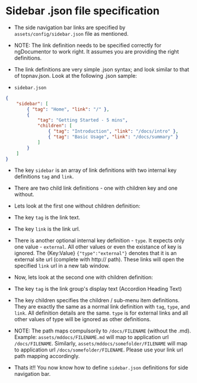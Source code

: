 # Sidebar .json file specification


* The side navigation bar links are specified by `assets/config/sidebar.json` file as mentioned.


* NOTE: The link definition needs to be specified correctly for ngDocumentor to work right. It assumes you are providing the right definitions.


* The link definitions are very simple .json syntax; and look similar to that of topnav.json. Look at the following .json sample:


* `sidebar.json`

```json
{
    "sidebar": [
        { "tag": "Home", "link": "/" },
        {
            "tag": "Getting Started - 5 mins",
            "children": [
                { "tag": "Introduction", "link": "/docs/intro" },
                { "tag": "Basic Usage", "link": "/docs/summary" }
            ]
        }
    ]
}
```


* The key `sidebar` is an array of link definitions with two internal key definitions `tag` and `link`.


* There are two child link definitions - one with children key and one without.


* Lets look at the first one without children definition:


* The key `tag` is the link text.


* The key `link` is the link url.


* There is another optional internal key definition - `type`. It expects only one value - `external`. All other values or even the existance of key is ignored. The {Key:Value} `{"type":"external"}` denotes that it is an external site url (complete with http:// path). These links will open the specified `link` url in a new tab window.


* Now, lets look at the second one with children definition:


* The key `tag` is the link group's display text (Accordion Heading Text)


* The key children specifies the children / sub-menu item definitions. They are exactly the same as a normal link definition with `tag`, `type`, and `link`. All definition details are the same. `type` is for external links and all other values of type will be ignored as other definitions.


* NOTE: The path maps compulsorily to `/docs/FILENAME` (without the .md). Example: `assets/mddocs/FILENAME.md` will map to application url `/docs/FILENAME`. Similarly, `assets/mddocs/somefolder/FILENAME` will map to application url `/docs/somefolder/FILENAME`. Please use your link url path mapping accordingly.


* Thats it!! You now know how to define `sidebar.json` definitions for side navigation bar.

